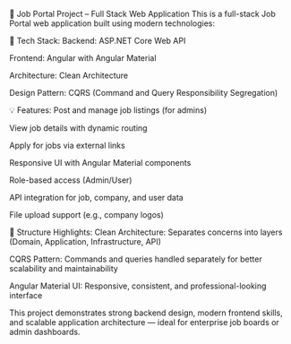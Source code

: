 🧾 Job Portal Project – Full Stack Web Application
This is a full-stack Job Portal web application built using modern technologies:

🔧 Tech Stack:
Backend: ASP.NET Core Web API

Frontend: Angular with Angular Material

Architecture: Clean Architecture

Design Pattern: CQRS (Command and Query Responsibility Segregation)

💡 Features:
Post and manage job listings (for admins)

View job details with dynamic routing

Apply for jobs via external links

Responsive UI with Angular Material components

Role-based access (Admin/User)

API integration for job, company, and user data

File upload support (e.g., company logos)

📁 Structure Highlights:
Clean Architecture: Separates concerns into layers (Domain, Application, Infrastructure, API)

CQRS Pattern: Commands and queries handled separately for better scalability and maintainability

Angular Material UI: Responsive, consistent, and professional-looking interface

This project demonstrates strong backend design, modern frontend skills, and scalable application architecture — ideal for enterprise job boards or admin dashboards.

